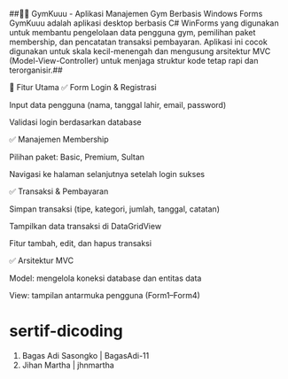 ##🏋️‍♂️ GymKuuu - Aplikasi Manajemen Gym Berbasis Windows Forms
GymKuuu adalah aplikasi desktop berbasis C# WinForms yang digunakan untuk membantu pengelolaan data pengguna gym, pemilihan paket membership, dan pencatatan transaksi pembayaran. Aplikasi ini cocok digunakan untuk skala kecil-menengah dan mengusung arsitektur MVC (Model-View-Controller) untuk menjaga struktur kode tetap rapi dan terorganisir.##

📌 Fitur Utama
✅ Form Login & Registrasi

Input data pengguna (nama, tanggal lahir, email, password)

Validasi login berdasarkan database

✅ Manajemen Membership

Pilihan paket: Basic, Premium, Sultan

Navigasi ke halaman selanjutnya setelah login sukses

✅ Transaksi & Pembayaran

Simpan transaksi (tipe, kategori, jumlah, tanggal, catatan)

Tampilkan data transaksi di DataGridView

Fitur tambah, edit, dan hapus transaksi

✅ Arsitektur MVC

Model: mengelola koneksi database dan entitas data

View: tampilan antarmuka pengguna (Form1–Form4)



# sertif-dicoding
1. Bagas Adi Sasongko | BagasAdi-11
2. Jihan Martha | jhnmartha
